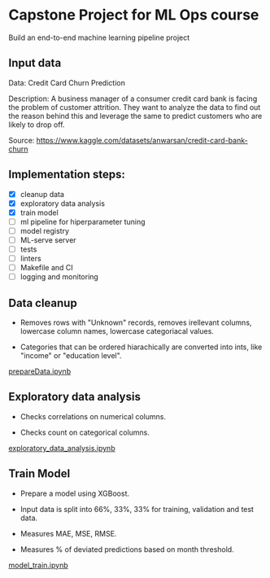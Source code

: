# Capstone Project for ML Ops course
Build an end-to-end machine learning pipeline project

## Input data

Data: Credit Card Churn Prediction

Description: A business manager of a consumer credit card bank is facing the problem of customer attrition. They want to analyze the data to find out the reason behind this and leverage the same to predict customers who are likely to drop off.


Source: https://www.kaggle.com/datasets/anwarsan/credit-card-bank-churn


## Implementation steps:

- [x] cleanup data
- [x] exploratory data analysis
- [x] train model
- [ ] ml pipeline for hiperparameter tuning
- [ ] model registry
- [ ] ML-serve server
- [ ] tests
- [ ] linters
- [ ] Makefile and CI
- [ ] logging and monitoring

## Data cleanup

- Removes rows with "Unknown" records, removes irellevant columns, lowercase column names, lowercase categoriacal values.

- Categories that can be ordered hiarachically are converted into ints, like "income" or "education level".

[prepareData.ipynb](prepareData.ipynb)

## Exploratory data analysis

- Checks correlations on numerical columns. 

- Checks count on categorical columns.

[exploratory_data_analysis.ipynb](exploratory_data_analysis.ipynb)

## Train Model

- Prepare a model using XGBoost. 

- Input data is split into 66%, 33%, 33% for training, validation and test data.

- Measures MAE, MSE, RMSE.

- Measures % of deviated predictions based on month threshold.

[model_train.ipynb](model_train.ipynb)